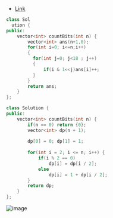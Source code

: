 - [Link](https://leetcode.com/problems/counting-bits)

```cpp
class Sol
  ution {
public:
    vector<int> countBits(int n) {
        vector<int> ans(n+1,0);
        for(int i=0; i<=n;i++)
        {
          for(int j=0; j<18 ; j++)
          {
              if(i & 1<<j)ans[i]++;
          }
        }
        return ans;
    }
};
```



```cpp
class Solution {
public:
    vector<int> countBits(int n) {
        if(n == 0) return {0};
        vector<int> dp(n + 1);
        
        dp[0] = 0; dp[1] = 1;
        
        for(int i = 2; i <= n; i++) {
            if(i % 2 == 0) 
				dp[i] = dp[i / 2];
            else 
				dp[i] = 1 + dp[i / 2];
        }
        return dp;
    }
};
```

![image](https://user-images.githubusercontent.com/64036955/169508301-a7bb686b-d3a5-4e9d-8030-b541e90fb5f1.png)
